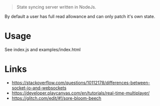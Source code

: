 > State syncing server written in NodeJs. 

By default a user has full read allowance and can only patch it's own state.

# Usage
See index.js and examples/index.html

# Links
- https://stackoverflow.com/questions/10112178/differences-between-socket-io-and-websockets
- https://developer.playcanvas.com/en/tutorials/real-time-multiplayer/
- https://glitch.com/edit/#!/sore-bloom-beech
